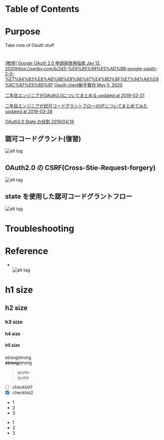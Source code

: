 Table of Contents  
=================


# Purpose
Take note of Oauth stuff  

# 
[[教學] Google OAuth 2.0 申請與使用指南 Jan 12, 2020]()https://xenby.com/b/245-%E6%95%99%E5%AD%B8-google-oauth-2-0-%E7%94%B3%E8%AB%8B%E8%88%87%E4%BD%BF%E7%94%A8%E6%8C%87%E5%8D%97
[Oauth client動手實作 May 5, 2020](https://medium.com/@idhowardgj94/oauth-client%E5%8B%95%E6%89%8B%E5%AF%A6%E4%BD%9C-670517d42a36)  

[二年目エンジニアがOAuth2.0についてまとめる updated at 2019-02-21](https://qiita.com/naoya_matsuda/items/6033b33d8582e0e9a096)  

[二年目エンジニアが認可コードグラントフローのI/Fについてまとめてみた updated at 2019-03-28](https://qiita.com/naoya_matsuda/items/6033b33d8582e0e9a096)  


[OAuth2.0 State の役割 2019/04/18](https://qiita.com/naoya_matsuda/items/67a5a0fb4f50ac1e30c1)  
## 認可コードグラント(復習)  
![alt tag](https://qiita-user-contents.imgix.net/https%3A%2F%2Fqiita-image-store.s3.ap-northeast-1.amazonaws.com%2F0%2F351271%2Fa8405fdd-5df0-0e9d-1874-0206dba0d3c7.png?ixlib=rb-1.2.2&auto=format&gif-q=60&q=75&s=225a5c07a13163815e25873065548290)  

## OAuth2.0 の CSRF(Cross-Stie-Request-forgery)  
![alt tag](https://qiita-user-contents.imgix.net/https%3A%2F%2Fqiita-image-store.s3.ap-northeast-1.amazonaws.com%2F0%2F351271%2Ff5942123-6f95-00b7-19e0-f3a525d50cb5.png?ixlib=rb-1.2.2&auto=format&gif-q=60&q=75&s=a4244f4de38e42efa74b476157688196)  

## state を使用した認可コードグラントフロー
![alt tag](https://qiita-user-contents.imgix.net/https%3A%2F%2Fqiita-image-store.s3.ap-northeast-1.amazonaws.com%2F0%2F351271%2F01e5b5b5-de80-014f-1bcf-6f2b033c6e0d.png?ixlib=rb-1.2.2&auto=format&gif-q=60&q=75&w=1400&fit=max&s=d538047a406889a660ab48fad9ace845)  


# Troubleshooting


# Reference


* []()  
![alt tag]()  

# h1 size

## h2 size

### h3 size

#### h4 size

##### h5 size

*strong*strong  
**strong**strong  

> quote  
> quote

- [ ] checklist1
- [x] checklist2

* 1
* 2
* 3

- 1
- 2
- 3
